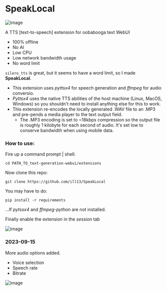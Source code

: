 # SpeakLocal
![image](https://github.com/ill13/SpeakLocal/assets/10509740/1adac786-93ce-4b76-b8fa-0c36ad3f2e56)

A TTS [text-to-speech] extension for oobabooga text WebUI

- 100% offline
- No AI
- Low CPU
- Low network bandwidth usage
- No word limit

```silero_tts``` is great, but it seems to have a word limit, so I made **SpeakLocal**. 

- This extension uses *pyttsx4* for speech generation and *ffmpeg* for audio conversio.
- *Pyttsx4* uses the native TTS abilities of the host machine (Linux, MacOS, Windows) so you shouldn't need to install anything else for this to work.
- This extension re-encodes the locally generated .WAV file to an .MP3 and pre-pends a media player to the text output field.
  - The .MP3 encoding is set to ~18kbps compression so the output file is roughly 1 kilobyte for each second of audio. It's set low to conserve bandwidth when using mobile data. 


### How to use:

Fire up a command prompt | shell:

```cd PATH_TO_text-generation-webui/extensions```

Now clone this repo:

```git clone https://github.com/ill13/SpeakLocal```

You may have to do:

```pip install -r requirements```

...If *pytssx4* and *ffmpeg-python* are not installed.

Finally enable the extension in the *session* tab

![image](https://github.com/ill13/SpeakLocal/assets/10509740/f7f2844d-537d-426a-8110-0ce674e05d11)


### 2023-09-15

More audio options added.

- Voice selection
- Speech rate
- Bitrate

![image](https://github.com/ill13/SpeakLocal/assets/10509740/11d9d652-7bdc-469f-a5a4-3e072e293338)
